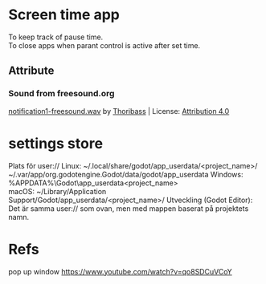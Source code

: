 # Screen time app
To keep track of pause time.  
To close apps when parant control is active after set time.



## Attribute
### Sound from freesound.org
<a href="https://freesound.org/people/Thoribass/sounds/253595/">notification1-freesound.wav</a> by <a href="https://freesound.org/people/Thoribass/">Thoribass</a> | License: <a href="https://creativecommons.org/licenses/by/4.0/">Attribution 4.0</a>


# settings store

Plats för user://
    Linux: ~/.local/share/godot/app_userdata/<project_name>/
    ~/.var/app/org.godotengine.Godot/data/godot/app_userdata
    Windows: %APPDATA%\Godot\app_userdata\<project_name>\
    macOS: ~/Library/Application Support/Godot/app_userdata/<project_name>/
    Utveckling (Godot Editor): Det är samma user:// som ovan, men med mappen baserat på projektets namn.


# Refs
pop up window
https://www.youtube.com/watch?v=qo8SDCuVCoY

